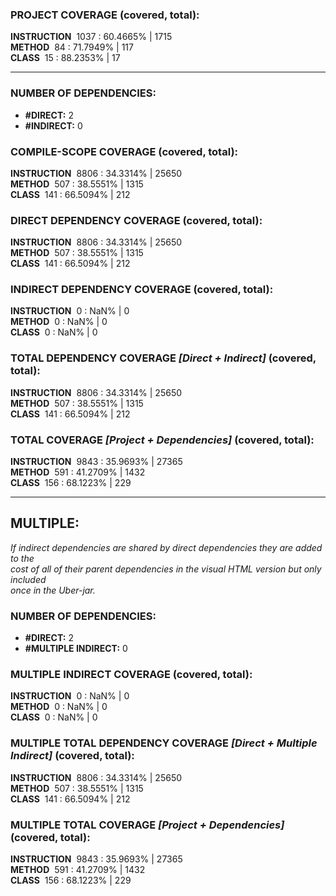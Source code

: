 ### PROJECT COVERAGE (covered, total):  
**INSTRUCTION** &nbsp;1037 : 60.4665% | 1715  
**METHOD** &nbsp;84 : 71.7949% | 117  
**CLASS** &nbsp;15 : 88.2353% | 17  
  
----------------------------------------------------------------  
### **NUMBER OF DEPENDENCIES:**   
- **#DIRECT:** 2  
- **#INDIRECT:** 0  
### COMPILE-SCOPE COVERAGE (covered, total):  
**INSTRUCTION** &nbsp;8806 : 34.3314% | 25650  
**METHOD** &nbsp;507 : 38.5551% | 1315  
**CLASS** &nbsp;141 : 66.5094% | 212  
  
### DIRECT DEPENDENCY COVERAGE (covered, total):  
**INSTRUCTION** &nbsp;8806 : 34.3314% | 25650  
**METHOD** &nbsp;507 : 38.5551% | 1315  
**CLASS** &nbsp;141 : 66.5094% | 212  
  
### INDIRECT DEPENDENCY COVERAGE (covered, total):  
**INSTRUCTION** &nbsp;0 : NaN% | 0  
**METHOD** &nbsp;0 : NaN% | 0  
**CLASS** &nbsp;0 : NaN% | 0  
  
### TOTAL DEPENDENCY COVERAGE _[Direct + Indirect]_ (covered, total):  
**INSTRUCTION** &nbsp;8806 : 34.3314% | 25650  
**METHOD** &nbsp;507 : 38.5551% | 1315  
**CLASS** &nbsp;141 : 66.5094% | 212  
  
### TOTAL COVERAGE _[Project + Dependencies]_ (covered, total):  
**INSTRUCTION** &nbsp;9843 : 35.9693% | 27365  
**METHOD** &nbsp;591 : 41.2709% | 1432  
**CLASS** &nbsp;156 : 68.1223% | 229  
  
----------------------------------------------------------------  
## MULTIPLE:  
_If indirect dependencies are shared by direct dependencies they are added to the  
cost of all of their parent dependencies in the visual HTML version but only included  
once in the Uber-jar._  
### **NUMBER OF DEPENDENCIES:**   
- **#DIRECT:** 2  
- **#MULTIPLE INDIRECT:** 0  
### MULTIPLE INDIRECT COVERAGE (covered, total):  
**INSTRUCTION** &nbsp;0 : NaN% | 0  
**METHOD** &nbsp;0 : NaN% | 0  
**CLASS** &nbsp;0 : NaN% | 0  
  
### MULTIPLE TOTAL DEPENDENCY COVERAGE _[Direct + Multiple Indirect]_ (covered, total):  
**INSTRUCTION** &nbsp;8806 : 34.3314% | 25650  
**METHOD** &nbsp;507 : 38.5551% | 1315  
**CLASS** &nbsp;141 : 66.5094% | 212  
  
### MULTIPLE TOTAL COVERAGE _[Project + Dependencies]_ (covered, total):  
**INSTRUCTION** &nbsp;9843 : 35.9693% | 27365  
**METHOD** &nbsp;591 : 41.2709% | 1432  
**CLASS** &nbsp;156 : 68.1223% | 229  
